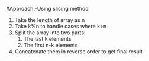 #Approach:-Using slicing method

1. Take the length of array as n
2. Take k%n to handle cases where k>n
3. Split the array into two parts:
    1. The last k elements
    2. The first n-k elements
4. Concatenate them in reverse order to get final result 
